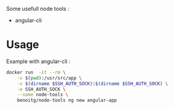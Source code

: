 Some usefull node tools :

- angular-cli

# Usage

Example with angular-cli :

```bash
docker run  -it --rm \
    -v $(pwd):/usr/src/app \
    -v $(dirname $SSH_AUTH_SOCK):$(dirname $SSH_AUTH_SOCK) \
    -e SSH_AUTH_SOCK \
    --name node-tools \
    benoitg/node-tools ng new angular-app
```
